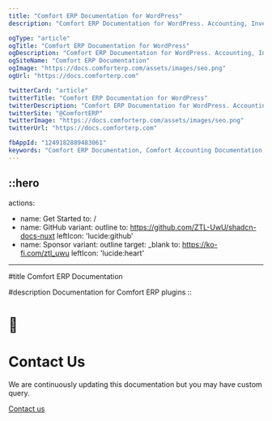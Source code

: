 ```yaml
---
title: "Comfort ERP Documentation for WordPress"
description: "Comfort ERP Documentation for WordPress. Accounting, Inventory & Invoice and much more modules of erp."

ogType: "article"
ogTitle: "Comfort ERP Documentation for WordPress"
ogDescription: "Comfort ERP Documentation for WordPress. Accounting, Inventory & Invoice and much more modules of erp."
ogSiteName: "Comfort ERP Documentation"
ogImage: "https://docs.comforterp.com/assets/images/seo.png"
ogUrl: "https://docs.comforterp.com"

twitterCard: "article"
twitterTitle: "Comfort ERP Documentation for WordPress"
twitterDescription: "Comfort ERP Documentation for WordPress. Accounting, Inventory & Invoice and much more modules of erp."
twitterSite: "@ComfortERP"
twitterImage: "https://docs.comforterp.com/assets/images/seo.png"
twitterUrl: "https://docs.comforterp.com"

fbAppId: "1249182889483061"
keywords: "Comfort ERP Documentation, Comfort Accounting Documentation, Comfort Inventory & Invoice Documentation, WordPress ERP, ERP solution"
---
```


::hero
---
actions:
  - name: Get Started
    to: /
  - name: GitHub
    variant: outline
    to: https://github.com/ZTL-UwU/shadcn-docs-nuxt
    leftIcon: 'lucide:github'
  - name: Sponsor
    variant: outline
    target: _blank
    to: https://ko-fi.com/ztl_uwu
    leftIcon: 'lucide:heart'
---

#title
Comfort ERP Documentation

#description
Documentation for Comfort ERP plugins
::

<!-- Custom home layout -->
<div class="custom-layout custom-layout-1">
  <h1>🏀</h1>
  <h1>Contact Us</h1>
  <p>We are continuously updating this documentation but you may have custom query.</p>
  <a href="https://comforterp.com/contact-us" target="_blank" class="btn">Contact us</a>
</div>
